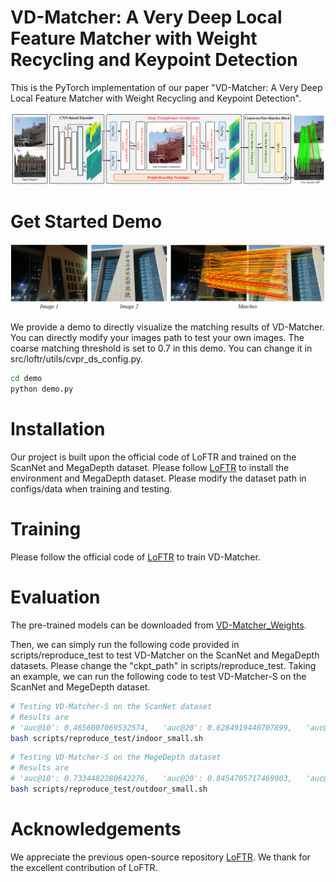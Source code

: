 # VD-Matcher: A Very Deep Local Feature Matcher with Weight Recycling and Keypoint Detection
This is the PyTorch implementation of our paper "VD-Matcher: A Very Deep Local Feature Matcher with Weight Recycling and Keypoint Detection".

![overall](https://github.com/mooncake199809/VD-Matcher/blob/main/imgs/Overall.png)


# Get Started Demo
![demo_img](https://github.com/mooncake199809/VD-Matcher/blob/main/imgs/Matches.png)

We provide a demo to directly visualize the matching results of VD-Matcher.
You can directly modify your images path to test your own images. The coarse matching threshold is set to 0.7 in this demo. You can change it in src/loftr/utils/cvpr_ds_config.py.
```bash
cd demo
python demo.py
```

# Installation
Our project is built upon the official code of LoFTR and trained on the ScanNet and MegaDepth dataset.
Please follow [LoFTR](https://github.com/zju3dv/LoFTR) to install the environment and MegaDepth dataset.
Please modify the dataset path in configs/data when training and testing.

# Training
Please follow the official code of [LoFTR](https://github.com/zju3dv/LoFTR) to train VD-Matcher.

# Evaluation
The pre-trained models can be downloaded from [VD-Matcher_Weights](https://drive.google.com/drive/folders/1Ht5f7qe8x2wVg6EQmFR5puFehsUWHgzN).

Then, we can simply run the following code provided in scripts/reproduce_test to test VD-Matcher on the ScanNet and MegaDepth datasets.
Please change the "ckpt_path" in scripts/reproduce_test.
Taking an example, we can run the following code to test VD-Matcher-S on the ScanNet and MegeDepth dataset.
```bash
# Testing VD-Matcher-S on the ScanNet dataset
# Results are
# 'auc@10': 0.4656007069532574,   'auc@20': 0.6284919440707899,   'auc@5': 0.2761418949994144
bash scripts/reproduce_test/indoor_small.sh
```
```bash
# Testing VD-Matcher-S on the MegeDepth dataset
# Results are
# 'auc@10': 0.7334482280642276,   'auc@20': 0.8454705717469903,   'auc@5': 0.5713914477259984
bash scripts/reproduce_test/outdoor_small.sh
```

# Acknowledgements
We appreciate the previous open-source repository [LoFTR](https://github.com/zju3dv/LoFTR).
We thank for the excellent contribution of LoFTR.

